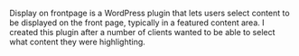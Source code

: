 Display on frontpage is a WordPress plugin that lets users select content to be displayed on the front page, typically in a featured content area. I created this plugin after a number of clients wanted to be able to select what content they were highlighting.